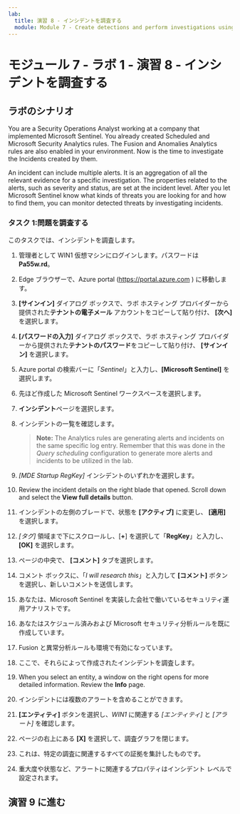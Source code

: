 ```yaml
---
lab:
  title: 演習 8 - インシデントを調査する
  module: Module 7 - Create detections and perform investigations using Microsoft Sentinel
---
```


# <a name="module-7---lab-1---exercise-8---investigate-incidents"></a>モジュール 7 - ラボ 1 - 演習 8 - インシデントを調査する

## <a name="lab-scenario"></a>ラボのシナリオ


You are a Security Operations Analyst working at a company that implemented Microsoft Sentinel. You already created Scheduled and Microsoft Security Analytics rules. The Fusion and Anomalies Analytics rules are also enabled in your environment. Now is the time to investigate the Incidents created by them.

An incident can include multiple alerts. It is an aggregation of all the relevant evidence for a specific investigation. The properties related to the alerts, such as severity and status, are set at the incident level. After you let Microsoft Sentinel know what kinds of threats you are looking for and how to find them, you can monitor detected threats by investigating incidents.


### <a name="task-1-investigate-an-incident"></a>タスク 1:問題を調査する

このタスクでは、インシデントを調査します。

1. 管理者として WIN1 仮想マシンにログインします。パスワードは**Pa55w.rd**。  

1. Edge ブラウザーで、Azure portal (https://portal.azure.com ) に移動します。

1. **[サインイン]** ダイアログ ボックスで、ラボ ホスティング プロバイダーから提供された**テナントの電子メール** アカウントをコピーして貼り付け、 **[次へ]** を選択します。

1. **[パスワードの入力]** ダイアログ ボックスで、ラボ ホスティング プロバイダーから提供された**テナントのパスワード**をコピーして貼り付け、 **[サインイン]** を選択します。

1. Azure portal の検索バーに「*Sentinel*」と入力し、**[Microsoft Sentinel]** を選択します。

1. 先ほど作成した Microsoft Sentinel ワークスペースを選択します。

1. **インシデント**ページを選択します。

1. インシデントの一覧を確認します。

    ><bpt id="p1">**</bpt>Note:<ept id="p1">**</ept> The Analytics rules are generating alerts and incidents on the same specific log entry. Remember that this was done in the <bpt id="p1">*</bpt>Query scheduling<ept id="p1">*</ept> configuration to generate more alerts and incidents to be utilized in the lab.
  
1. *[MDE Startup RegKey]* インシデントのいずれかを選択します。

1. Review the incident details on the right blade that opened. Scroll down and select the <bpt id="p1">**</bpt>View full details<ept id="p1">**</ept> button.

1. インシデントの左側のブレードで、状態を **[アクティブ]** に変更し、 **[適用]** を選択します。

1. *[タグ]* 領域まで下にスクロールし、[**+**] を選択して「**RegKey**」と入力し、**[OK]** を選択します。

1. ページの中央で、 **[コメント]** タブを選択します。

1. コメント ボックスに、「*I will research this*」と入力して **[コメント]** ボタンを選択し、新しいコメントを送信します。

1. あなたは、Microsoft Sentinel を実装した会社で働いているセキュリティ運用アナリストです。

1. あなたはスケジュール済みおよび Microsoft セキュリティ分析ルールを既に作成しています。

1. Fusion と異常分析ルールも環境で有効になっています。

1. ここで、それらによって作成されたインシデントを調査します。

1.  When you select an entity, a window on the right opens for more detailed information. Review the <bpt id="p1">**</bpt>Info<ept id="p1">**</ept> page.

1. インシデントには複数のアラートを含めることができます。

1. **[エンティティ]** ボタンを選択し、*WIN1* に関連する *[エンティティ]* と *[アラート]* を確認します。

1. ページの右上にある **[X]** を選択して、調査グラフを閉じます。

1. これは、特定の調査に関連するすべての証拠を集計したものです。

1. 重大度や状態など、アラートに関連するプロパティはインシデント レベルで設定されます。

## <a name="proceed-to-exercise-9"></a>演習 9 に進む
